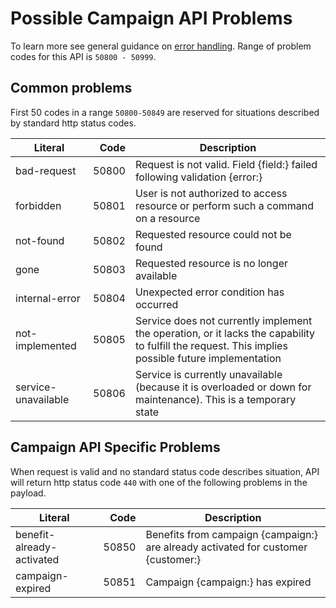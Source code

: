    
Possible Campaign API Problems
=================


To learn more see general guidance on [error handling](common-getstarted.html#error-handling).
Range of problem codes for this API is `50800 - 50999`.

Common problems
---------------

First 50 codes in a range `50800-50849` are reserved for situations described by standard http status codes.

Literal |  Code | Description                                          
------------------------------------ | -----:| ---------------------------------------------------  
bad-request                      | 50800 | Request is not valid. Field {field:} failed following validation {error:} 
forbidden                        | 50801 | User is not authorized to access resource or perform such a command on a resource
not-found                        | 50802 | Requested resource could not be found
gone                             | 50803 | Requested resource is no longer available
internal-error                   | 50804 | Unexpected error condition has occurred
not-implemented                  | 50805 | Service does not currently implement the operation, or it lacks the capability to fulfill the request. This implies possible future implementation
service-unavailable              | 50806 | Service is currently unavailable (because it is overloaded or down for maintenance). This is a temporary state



Campaign API Specific Problems
---------------

When request is valid and no standard status code describes situation, API will return http status code `440` with one of the following problems in the payload.

Literal                              |  Code | Description                                          
------------------------------------ | -----:| ---------------------------------------------------  
benefit-already-activated            | 50850 | Benefits from campaign {campaign:} are already activated for customer {customer:}
campaign-expired                     | 50851 | Campaign {campaign:} has expired  